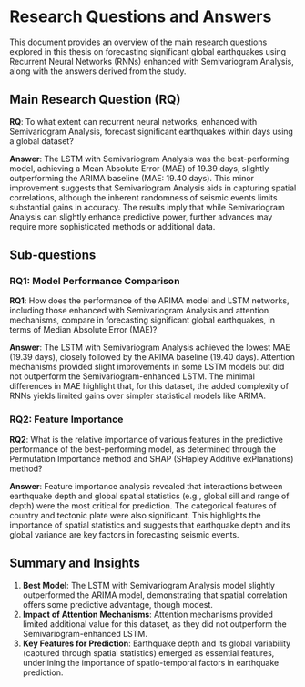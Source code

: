# Research Questions and Answers

This document provides an overview of the main research questions explored in this thesis on forecasting significant global earthquakes using Recurrent Neural Networks (RNNs) enhanced with Semivariogram Analysis, along with the answers derived from the study.

## Main Research Question (RQ)

**RQ**: To what extent can recurrent neural networks, enhanced with Semivariogram Analysis, forecast significant earthquakes within days using a global dataset?

**Answer**: The LSTM with Semivariogram Analysis was the best-performing model, achieving a Mean Absolute Error (MAE) of 19.39 days, slightly outperforming the ARIMA baseline (MAE: 19.40 days). This minor improvement suggests that Semivariogram Analysis aids in capturing spatial correlations, although the inherent randomness of seismic events limits substantial gains in accuracy. The results imply that while Semivariogram Analysis can slightly enhance predictive power, further advances may require more sophisticated methods or additional data.

## Sub-questions

### RQ1: Model Performance Comparison

**RQ1**: How does the performance of the ARIMA model and LSTM networks, including those enhanced with Semivariogram Analysis and attention mechanisms, compare in forecasting significant global earthquakes, in terms of Median Absolute Error (MAE)?

**Answer**: The LSTM with Semivariogram Analysis achieved the lowest MAE (19.39 days), closely followed by the ARIMA baseline (19.40 days). Attention mechanisms provided slight improvements in some LSTM models but did not outperform the Semivariogram-enhanced LSTM. The minimal differences in MAE highlight that, for this dataset, the added complexity of RNNs yields limited gains over simpler statistical models like ARIMA.

### RQ2: Feature Importance

**RQ2**: What is the relative importance of various features in the predictive performance of the best-performing model, as determined through the Permutation Importance method and SHAP (SHapley Additive exPlanations) method?

**Answer**: Feature importance analysis revealed that interactions between earthquake depth and global spatial statistics (e.g., global sill and range of depth) were the most critical for prediction. The categorical features of country and tectonic plate were also significant. This highlights the importance of spatial statistics and suggests that earthquake depth and its global variance are key factors in forecasting seismic events.

## Summary and Insights

1. **Best Model**: The LSTM with Semivariogram Analysis model slightly outperformed the ARIMA model, demonstrating that spatial correlation offers some predictive advantage, though modest.
2. **Impact of Attention Mechanisms**: Attention mechanisms provided limited additional value for this dataset, as they did not outperform the Semivariogram-enhanced LSTM.
3. **Key Features for Prediction**: Earthquake depth and its global variability (captured through spatial statistics) emerged as essential features, underlining the importance of spatio-temporal factors in earthquake prediction.
